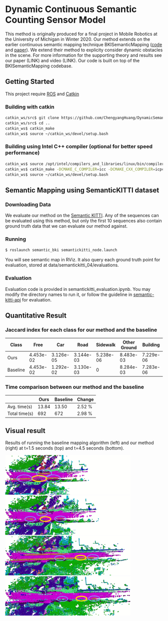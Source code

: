 # Dynamic Continuous  Semantic  Counting  Sensor  Model 

This method is originally produced for a final project in Mobile Robotics at the University of Michigan in Winter 2020. Our method extends on the earlier continuous semantic mapping technique BKISemanticMapping ([code](https://github.com/ganlumomo/BKISemanticMapping) and [paper](https://arxiv.org/pdf/1909.04631.pdf)). We extend their method to explicity consider dynamic obstacles in the scene. For more information for the supporting theory and results see our paper (LINK) and video (LINK). Our code is built on top of the BKISemanticMapping codebase.

## Getting Started

This project require [ROS](https://www.ros.org/) and [Catkin](http://wiki.ros.org/catkin)

### Building with catkin

```bash
catkin_ws/src$ git clone https://github.com/ChengyangHuang/DynamicSemanticMapping.git
catkin_ws/src$ cd ..
catkin_ws$ catkin_make
catkin_ws$ source ~/catkin_ws/devel/setup.bash
```

### Building using Intel C++ compiler (optional for better speed performance)
```bash
catkin_ws$ source /opt/intel/compilers_and_libraries/linux/bin/compilervars.sh intel64
catkin_ws$ catkin_make -DCMAKE_C_COMPILER=icc -DCMAKE_CXX_COMPILER=icpc
catkin_ws$ source ~/catkin_ws/devel/setup.bash
```

## Semantic Mapping using SemanticKITTI dataset

### Downloading Data

We evaluate our method on the [Semantic KITTI](http://semantic-kitti.org/). Any of the sequences can be evaluated using this method, but only the first 10 sequences also contain ground truth data that we can evaluate our method against.

### Running
```bash
$ roslaunch semantic_bki semantickitti_node.launch
```
You will see semantic map in RViz. It also query each ground truth point for evaluation, stored at data/semantickitti_04/evaluations.

### Evaluation
Evaluation code is provided in semantickitti_evaluation.ipynb. You may modify the directory names to run it, or follow the guideline in [semantic-kitti-api](https://github.com/PRBonn/semantic-kitti-api) for evaluation.

## Quantitative Result

### Jaccard index for each class for our method and the baseline
|Class | Free | Car  | Road | Sidewalk | Other Ground | Building | Fence | Vegetation | Trunk | Terrain|
| --- | --- | --- | --- | --- | --- | --- | --- | --- | --- | --- |
|Ours | 4.453e-02 | 3.126e-05 | 3.144e-03 | 5.238e-06 | 8.483e-03 | 7.229e-06 | 7.310e-05 | 9.319e-04  | 4.404e-05 | 6.317e-03|
|Baseline | 4.453e-02 | 1.292e-02 | 3.130e-03 | 0 | 8.284e-03 | 7.283e-06 | 7.311e-05 | 8.183e-04 | 4.461e-05 | 6.317e-03 |

### Time comparison between our method and the baseline
|| Ours | Baseline  |  Change |
| --- | --- | --- | --- |
|Avg. time(s) | 13.84 | 13.50 | 2.52 %|
|Total time(s) | 692 | 672 | 2.98 %|

## Visual result
Results of running the baseline mapping algorithm (left) and our method (right) at t=1.5 seconds (top) and t=4.5 seconds (bottom).

<img src="https://github.com/ChengyangHuang/DynamicSemanticMapping/blob/master/github/baseline_early_highlighted.png" width="400"><img src="https://github.com/ChengyangHuang/DynamicSemanticMapping/blob/master/github/ours_early_highlighted.png" width="400">
<img src="https://github.com/ChengyangHuang/DynamicSemanticMapping/blob/master/github/baseline_late_highlighted.png" width="400"><img src="https://github.com/ChengyangHuang/DynamicSemanticMapping/blob/master/github/ours_late_highlighted.png" width="400">

